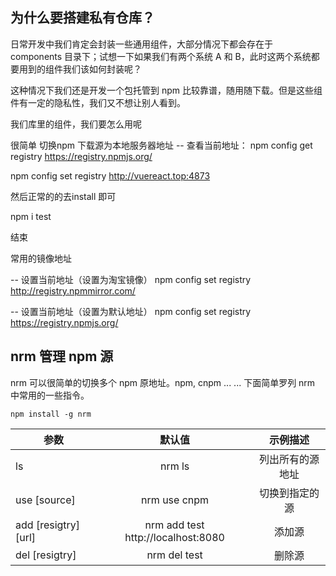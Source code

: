 ## 为什么要搭建私有仓库？

日常开发中我们肯定会封装一些通用组件，大部分情况下都会存在于 components 目录下；试想一下如果我们有两个系统 A 和 B，此时这两个系统都要用到的组件我们该如何封装呢？

这种情况下我们还是开发一个包托管到 npm 比较靠谱，随用随下载。但是这些组件有一定的隐私性，我们又不想让别人看到。




我们库里的组件，我们要怎么用呢

很简单
切换npm 下载源为本地服务器地址
-- 查看当前地址：
npm config get registry
https://registry.npmjs.org/
  
npm config set registry http://vuereact.top:4873

 然后正常的的去install 即可

 npm i test



结束





 常用的镜像地址

-- 设置当前地址（设置为淘宝镜像）
npm config set registry http://registry.npmmirror.com/
 
-- 设置当前地址（设置为默认地址）
npm config set registry https://registry.npmjs.org/






## nrm 管理 npm 源
nrm 可以很简单的切换多个 npm 原地址。npm, cnpm ... ... 下面简单罗列 nrm 中常用的一些指令。

```shell
npm install -g nrm

```


| 参数 | 默认值 | 示例描述| 
| --------   | :-----:  | :----:  |
| ls  | nrm ls | 列出所有的源地址 | 
| use [source] | nrm use cnpm | 切换到指定的源 | 
| add [resigtry] [url] | nrm add test http://localhost:8080 | 添加源 |
| del [resigtry] | nrm del test | 删除源 | 

